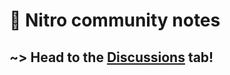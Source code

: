 # 💬 Nitro community notes

##  ~> Head to the [Discussions](https://github.com/nitrojsdev/community/discussions) tab!
